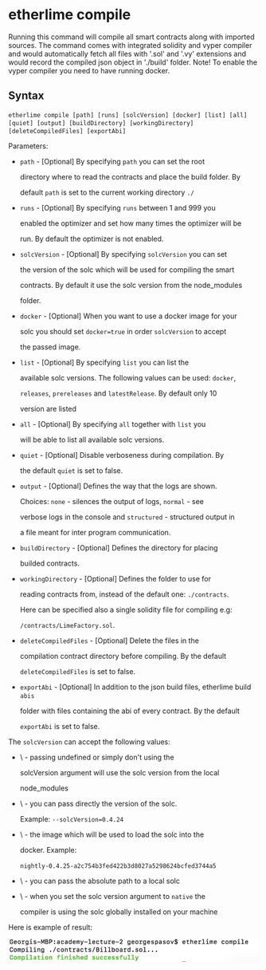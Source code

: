 # etherlime compile

Running this command will compile all smart contracts along with imported sources. The command comes with integrated solidity and vyper compiler and would automatically fetch all files with '.sol' and '.vy' extensions and would record the compiled json object in './build' folder. Note! To enable the vyper compiler you need to have running docker.

## Syntax

```text
etherlime compile [path] [runs] [solcVersion] [docker] [list] [all]
[quiet] [output] [buildDirectory] [workingDirectory] [deleteCompiledFiles] [exportAbi]
```

Parameters:

* `path` - \[Optional\] By specifying `path` you can set the root

  directory where to read the contracts and place the build folder. By

  default `path` is set to the current working directory `./`

* `runs` - \[Optional\] By specifying `runs` between 1 and 999 you

  enabled the optimizer and set how many times the optimizer will be

  run. By default the optimizer is not enabled.

* `solcVersion` - \[Optional\] By specifying `solcVersion` you can set

  the version of the solc which will be used for compiling the smart

  contracts. By default it use the solc version from the node\_modules

  folder.

* `docker` - \[Optional\] When you want to use a docker image for your

  solc you should set `docker=true` in order `solcVersion` to accept

  the passed image.

* `list` - \[Optional\] By specifying `list` you can list the

  available solc versions. The following values can be used: `docker`,

  `releases`, `prereleases` and `latestRelease`. By default only 10

  version are listed

* `all` - \[Optional\] By specifying `all` together with `list` you

  will be able to list all available solc versions.

* `quiet` - \[Optional\] Disable verboseness during compilation. By

  the default `quiet` is set to false.

* `output` - \[Optional\] Defines the way that the logs are shown.

  Choices: `none` - silences the output of logs, `normal` - see

  verbose logs in the console and `structured` - structured output in

  a file meant for inter program communication.

* `buildDirectory` - \[Optional\] Defines the directory for placing

  builded contracts.

* `workingDirectory` - \[Optional\] Defines the folder to use for

  reading contracts from, instead of the default one: `./contracts`.

  Here can be specified also a single solidity file for compiling e.g:

  `/contracts/LimeFactory.sol`.

* `deleteCompiledFiles` - \[Optional\] Delete the files in the

  compilation contract directory before compiling. By the default

  `deleteCompiledFiles` is set to false.

* `exportAbi` - \[Optional\] In addition to the json build files, etherlime build `abis` 

  folder with files containing the abi of every contract. By the default

  `exportAbi` is set to false.

The `solcVersion` can accept the following values:

* \ - passing undefined or simply don't using the

  solcVersion argument will use the solc version from the local

  node\_modules

* \ - you can pass directly the version of the solc.

  Example: `--solcVersion=0.4.24`

* \ - the image which will be used to load the solc into the

  docker. Example:

  `nightly-0.4.25-a2c754b3fed422b3d8027a5298624bcfed3744a5`

* \ - you can pass the absolute path to a local solc
* \ - when you set the solc version argument to `native` the

  compiler is using the solc globally installed on your machine

Here is example of result:

![](../../.gitbook/assets/compilationresult%20%281%29.png)

